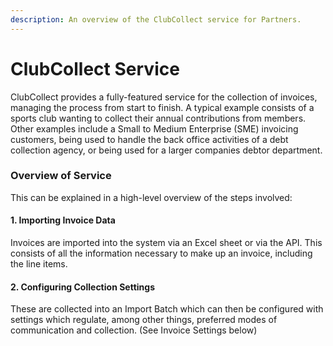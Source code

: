 ```yaml
---
description: An overview of the ClubCollect service for Partners.
---
```


# ClubCollect Service

ClubCollect provides a fully-featured service for the collection of invoices, managing the process from start to finish. A typical example consists of a sports club wanting to collect their annual contributions from members. Other examples include a Small to Medium Enterprise \(SME\) invoicing customers, being used to handle the back office activities of a debt collection agency, or being used for a larger companies debtor department.

### Overview of Service

This can be explained in a high-level overview of the steps involved:

#### 1. Importing Invoice Data

Invoices are imported into the system via an Excel sheet or via the API. This consists of all the information necessary to make up an invoice, including the line items.

#### 2. Configuring Collection Settings

These are collected into an Import Batch which can then be configured with settings which regulate, among other things, preferred modes of communication and collection. \(See Invoice Settings below\)

